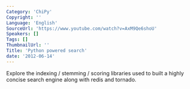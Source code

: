 ```yaml
---
Category: 'ChiPy'
Copyright: ''
Language: 'English'
SourceUrl: 'https://www.youtube.com/watch?v=AxM9Qe6shoU'
Speakers: []
Tags: []
ThumbnailUrl: ''
Title: 'Python powered search'
date: '2012-06-14'
---
```

Explore the indexing / stemming / scoring libraries used to built a highly
concise search engine along with redis and tornado.
